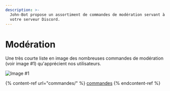 ```yaml
---
description: >-
  John-Bot propose un assortiment de commandes de modération servant à modérer
  votre serveur Discord.
---
```


# Modération

Une très courte liste en image des nombreuses commandes de modération (voir image #1) qu'apprécient nos utilisateurs.

![Image #1](../../.gitbook/assets/Modération.png)

{% content-ref url="commandes/" %}
[commandes](commandes/)
{% endcontent-ref %}
